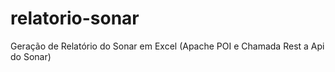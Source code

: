 # relatorio-sonar
Geração de Relatório do Sonar em Excel (Apache POI e Chamada Rest a Api do Sonar)
